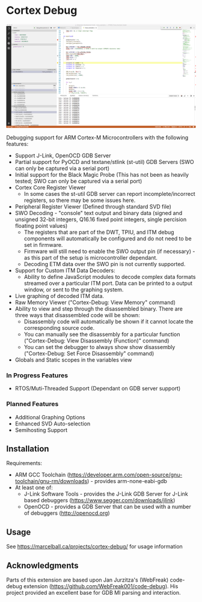 # Cortex Debug

![Visual Studio Code with Cortex-Debug Installed](./images/vs-code-screenshot.png)

Debugging support for ARM Cortex-M Microcontrollers with the following features:

* Support J-Link, OpenOCD GDB Server
* Partial support for PyOCD and textane/stlink (st-util) GDB Servers (SWO can only be captured via a serial port)
* Initial support for the Black Magic Probe (This has not been as heavily tested; SWO can only be captured via a serial port)
* Cortex Core Register Viewer
    * In some cases the st-util GDB server can report incomplete/incorrect registers, so there may be some issues here.
* Peripheral Register Viewer (Defined through standard SVD file)
* SWO Decoding - "console" text output and binary data (signed and unsigned 32-bit integers, Q16.16 fixed point integers, single percision floating point values)
    * The registers that are part of the DWT, TPIU, and ITM debug components will automatically be configured and do not need to be set in firmware.
    * Firmware will still need to enable the SWO output pin (if necessary) - as this part of the setup is microcontroller dependant.
    * Decoding ETM data over the SWO pin is not currently supported.
* Support for Custom ITM Data Decoders:
    * Ability to define JavaScript modules to decode complex data formats streamed over a particular ITM port. Data can be printed to a output window, or sent to the graphing system.
* Live graphing of decoded ITM data.
* Raw Memory Viewer ("Cortex-Debug: View Memory" command)
* Ability to view and step through the disassembled binary. There are three ways that disassembled code will be shown:
    * Disassembly code will automatically be shown if it cannot locate the corresponding source code.
    * You can manually see the disassembly for a particular function ("Cortex-Debug: View Disassembly (Function)" command)
    * You can set the debugger to always show show disassembly ("Cortex-Debug: Set Force Disassembly" command)
* Globals and Static scopes in the variables view

### In Progress Features
* RTOS/Muti-Threaded Support (Dependant on GDB server support)

### Planned Features

* Additional Graphing Options
* Enhanced SVD Auto-selection
* Semihosting Support

## Installation

Requirements:

* ARM GCC Toolchain (https://developer.arm.com/open-source/gnu-toolchain/gnu-rm/downloads) - provides arm-none-eabi-gdb
* At least one of:
    * J-Link Software Tools - provides the J-Link GDB Server for J-Link based debuggers (https://www.segger.com/downloads/jlink)
    * OpenOCD - provides a GDB Server that can be used with a number of debuggers (http://openocd.org)

## Usage

See https://marcelball.ca/projects/cortex-debug/ for usage information

## Acknowledgments

Parts of this extension are based upon Jan Jurzitza's (WebFreak) code-debug extension (https://github.com/WebFreak001/code-debug). His project provided an excellent base for GDB MI parsing and interaction.
